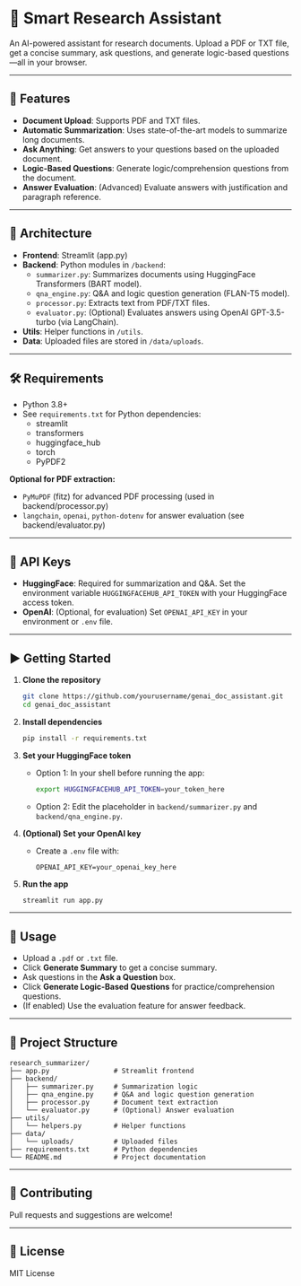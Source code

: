 # 📄 Smart Research Assistant

An AI-powered assistant for research documents. Upload a PDF or TXT file, get a concise summary, ask questions, and generate logic-based questions—all in your browser.

---

## 🚀 Features
- **Document Upload**: Supports PDF and TXT files.
- **Automatic Summarization**: Uses state-of-the-art models to summarize long documents.
- **Ask Anything**: Get answers to your questions based on the uploaded document.
- **Logic-Based Questions**: Generate logic/comprehension questions from the document.
- **Answer Evaluation**: (Advanced) Evaluate answers with justification and paragraph reference.

---

## 🧩 Architecture
- **Frontend**: Streamlit (app.py)
- **Backend**: Python modules in `/backend`:
  - `summarizer.py`: Summarizes documents using HuggingFace Transformers (BART model).
  - `qna_engine.py`: Q&A and logic question generation (FLAN-T5 model).
  - `processor.py`: Extracts text from PDF/TXT files.
  - `evaluator.py`: (Optional) Evaluates answers using OpenAI GPT-3.5-turbo (via LangChain).
- **Utils**: Helper functions in `/utils`.
- **Data**: Uploaded files are stored in `/data/uploads`.

---

## 🛠 Requirements
- Python 3.8+
- See `requirements.txt` for Python dependencies:
  - streamlit
  - transformers
  - huggingface_hub
  - torch
  - PyPDF2

**Optional for PDF extraction:**
- `PyMuPDF` (fitz) for advanced PDF processing (used in backend/processor.py)
- `langchain`, `openai`, `python-dotenv` for answer evaluation (see backend/evaluator.py)

---

## 🔑 API Keys
- **HuggingFace**: Required for summarization and Q&A. Set the environment variable `HUGGINGFACEHUB_API_TOKEN` with your HuggingFace access token.
- **OpenAI**: (Optional, for evaluation) Set `OPENAI_API_KEY` in your environment or `.env` file.

---

## ▶️ Getting Started

1. **Clone the repository**
   ```bash
   git clone https://github.com/yourusername/genai_doc_assistant.git
   cd genai_doc_assistant
   ```
2. **Install dependencies**
   ```bash
   pip install -r requirements.txt
   ```
3. **Set your HuggingFace token**
   - Option 1: In your shell before running the app:
     ```bash
     export HUGGINGFACEHUB_API_TOKEN=your_token_here
     ```
   - Option 2: Edit the placeholder in `backend/summarizer.py` and `backend/qna_engine.py`.

4. **(Optional) Set your OpenAI key**
   - Create a `.env` file with:
     ```
     OPENAI_API_KEY=your_openai_key_here
     ```

5. **Run the app**
   ```bash
   streamlit run app.py
   ```

---

## 📝 Usage
- Upload a `.pdf` or `.txt` file.
- Click **Generate Summary** to get a concise summary.
- Ask questions in the **Ask a Question** box.
- Click **Generate Logic-Based Questions** for practice/comprehension questions.
- (If enabled) Use the evaluation feature for answer feedback.

---

## 📂 Project Structure
```
research_summarizer/
├── app.py                # Streamlit frontend
├── backend/
│   ├── summarizer.py     # Summarization logic
│   ├── qna_engine.py     # Q&A and logic question generation
│   ├── processor.py      # Document text extraction
│   └── evaluator.py      # (Optional) Answer evaluation
├── utils/
│   └── helpers.py        # Helper functions
├── data/
│   └── uploads/          # Uploaded files
├── requirements.txt      # Python dependencies
└── README.md             # Project documentation
```

---

## 🤝 Contributing
Pull requests and suggestions are welcome!

---

## 📃 License
MIT License
